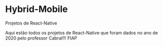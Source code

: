 # Hybrid-Mobile
Projetos de React-Native

Aqui estão todos os projetos de React-Native que foram dados no ano de 2020 pelo professor Cabral!!! FIAP
